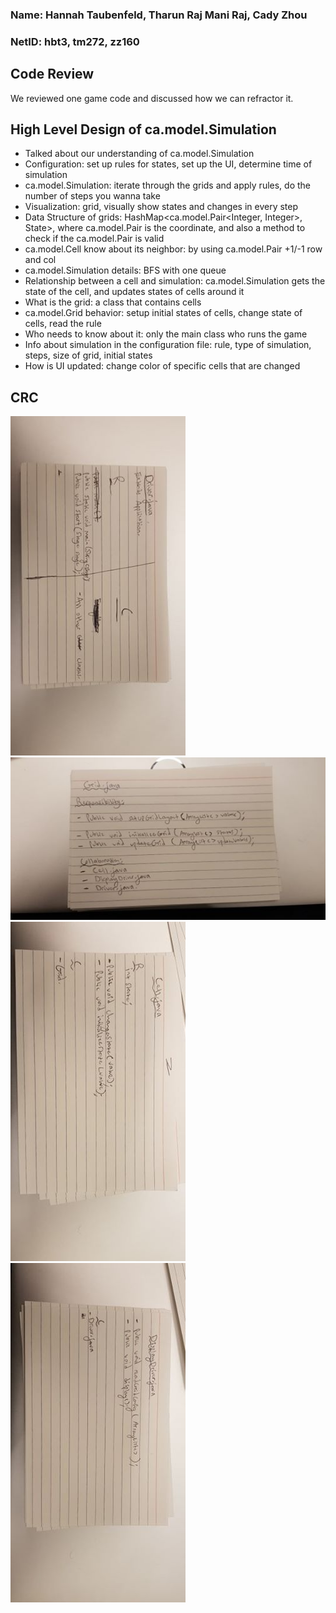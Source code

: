 ### Name: Hannah Taubenfeld, Tharun Raj Mani Raj, Cady Zhou
### NetID: hbt3, tm272, zz160

## Code Review
We reviewed one game code and discussed how we can refractor it.

## High Level Design of ca.model.Simulation 
- Talked about our understanding of ca.model.Simulation 
- Configuration: set up rules for states, set up the UI, determine time of simulation 
- ca.model.Simulation: iterate through the grids and apply rules, do the number of steps you wanna take 
- Visualization: grid, visually show states and changes in every step   
- Data Structure of grids: HashMap<ca.model.Pair<Integer, Integer>, State>, where ca.model.Pair is the coordinate, and also a method to check if the ca.model.Pair is valid
- ca.model.Cell know about its neighbor: by using ca.model.Pair +1/-1 row and col
- ca.model.Simulation details: BFS with one queue 
- Relationship between a cell and simulation: ca.model.Simulation gets the state of the cell, and updates states of cells around it 
- What is the grid: a class that contains cells
- ca.model.Grid behavior: setup initial states of cells, change state of cells, read the rule
- Who needs to know about it: only the main class who runs the game 
- Info about simulation in the configuration file: rule, type of simulation, steps, size of grid, initial states
- How is UI updated: change color of specific cells that are changed 

## CRC 
![crc_1](crc_1.jpg)
![crc_2](crc_2.jpg)
![crc_3](crc_3.jpg)
![crc_4](crc_4.jpg)



